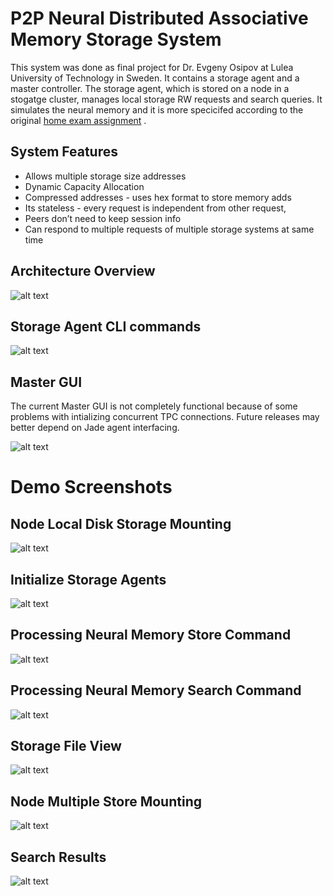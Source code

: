 # P2P Neural Distributed Associative Memory Storage System

This system was done as final project for Dr. Evgeny Osipov at Lulea University of Technology in Sweden. It contains a storage agent and a master controller. The storage agent, which is stored on a node in a stogatge cluster, manages local storage RW  requests and search queries. It simulates the neural memory and it is more specicifed according to the original [home exam assignment](Images/Exam.pdf) .

## System Features

+ Allows multiple storage size addresses 
+ Dynamic Capacity Allocation
+ Compressed addresses - uses hex format to store memory adds
+ Its stateless - every request is independent from other request, 
+ Peers don’t need to keep session info
+ Can respond to multiple requests of multiple storage systems at same time 

## Architecture Overview
![alt text](Images/Architecture.PNG)

## Storage Agent CLI commands
![alt text](Images/Functionalities.PNG)

## Master GUI 

The current Master GUI is not completely functional because of some problems with intializing concurrent TPC connections. Future releases may better depend on Jade agent interfacing. 

![alt text](Images/Master%20GUI.PNG)

# Demo Screenshots
## Node Local Disk Storage Mounting
![alt text](Images/Slide13.PNG)

## Initialize Storage Agents
![alt text](Images/Slide14.PNG)

## Processing Neural Memory Store Command
![alt text](Images/Slide15.PNG)

## Processing Neural Memory Search Command
![alt text](Images/Slide16.PNG)

## Storage File View
![alt text](Images/Slide17.PNG)

## Node Multiple Store Mounting
![alt text](Images/Slide18.PNG)


## Search Results
![alt text](Images/Slide20.PNG)
